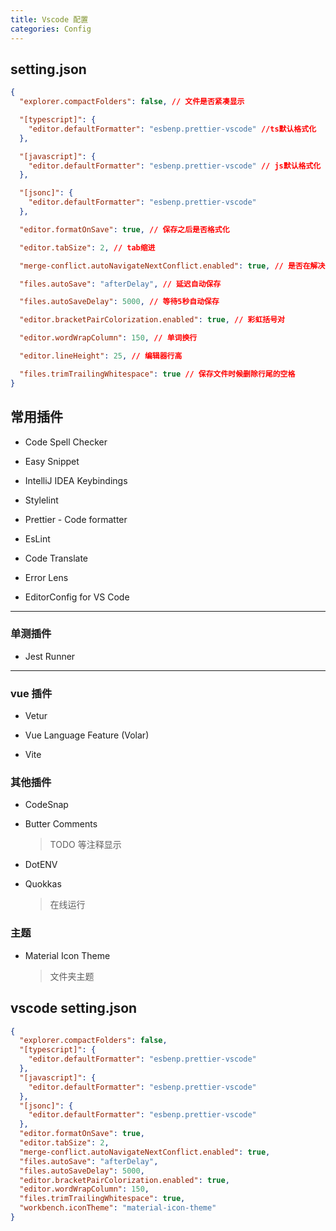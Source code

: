 ```yaml
---
title: Vscode 配置
categories: Config
---
```


## setting.json

```json
{
  "explorer.compactFolders": false, // 文件是否紧凑显示

  "[typescript]": {
    "editor.defaultFormatter": "esbenp.prettier-vscode" //ts默认格式化
  },

  "[javascript]": {
    "editor.defaultFormatter": "esbenp.prettier-vscode" // js默认格式化
  },

  "[jsonc]": {
    "editor.defaultFormatter": "esbenp.prettier-vscode"
  },

  "editor.formatOnSave": true, // 保存之后是否格式化

  "editor.tabSize": 2, // tab缩进

  "merge-conflict.autoNavigateNextConflict.enabled": true, // 是否在解决合并冲突后自动转到下一个合并冲突

  "files.autoSave": "afterDelay", // 延迟自动保存

  "files.autoSaveDelay": 5000, // 等待5秒自动保存

  "editor.bracketPairColorization.enabled": true, // 彩虹括号对

  "editor.wordWrapColumn": 150, // 单词换行

  "editor.lineHeight": 25, // 编辑器行高

  "files.trimTrailingWhitespace": true // 保存文件时候删除行尾的空格
}
```

## 常用插件

- Code Spell Checker

- Easy Snippet

- IntelliJ IDEA Keybindings

- Stylelint

- Prettier - Code formatter

- EsLint

- Code Translate

- Error Lens

- EditorConfig for VS Code

---

### 单测插件

- Jest Runner

---

### vue 插件

- Vetur

- Vue Language Feature (Volar)

- Vite

### 其他插件

- CodeSnap

- Butter Comments
  > TODO 等注释显示
- DotENV

- Quokkas
  > 在线运行

### 主题

- Material Icon Theme
  > 文件夹主题

## vscode setting.json

```json
{
  "explorer.compactFolders": false,
  "[typescript]": {
    "editor.defaultFormatter": "esbenp.prettier-vscode"
  },
  "[javascript]": {
    "editor.defaultFormatter": "esbenp.prettier-vscode"
  },
  "[jsonc]": {
    "editor.defaultFormatter": "esbenp.prettier-vscode"
  },
  "editor.formatOnSave": true,
  "editor.tabSize": 2,
  "merge-conflict.autoNavigateNextConflict.enabled": true,
  "files.autoSave": "afterDelay",
  "files.autoSaveDelay": 5000,
  "editor.bracketPairColorization.enabled": true,
  "editor.wordWrapColumn": 150,
  "files.trimTrailingWhitespace": true,
  "workbench.iconTheme": "material-icon-theme"
}
```
